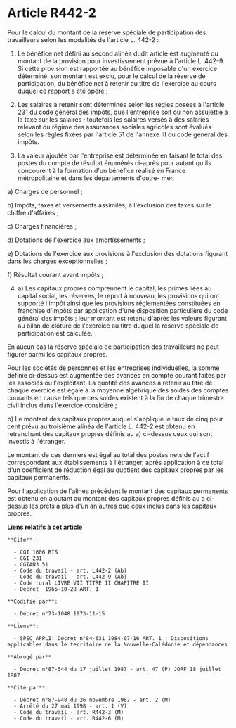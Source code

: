 # Article R442-2

Pour le calcul du montant de la réserve spéciale de participation des travailleurs selon les modalités de l'article L.
442-2 :

1. Le bénéfice net défini au second alinéa dudit article est augmenté du montant de la provision pour investissement prévue à
l'article L. 442-9. Si cette provision est rapportée au bénéfice imposable d'un exercice déterminé, son montant est exclu,
pour le calcul de la réserve de participation, du bénéfice net à retenir au titre de l'exercice au cours duquel ce rapport a
été opéré ;

2. Les salaires à retenir sont déterminés selon les règles posées à l'article 231 du code général des impôts, que
l'entreprise soit ou non assujettie à la taxe sur les salaires ; toutefois les salaires versés à des salariés relevant du
régime des assurances sociales agricoles sont évalués selon les règles fixées par l'article 51 de l'annexe III du code
général des impôts.

3. La valeur ajoutée par l'entreprise est déterminée en faisant le total des postes du compte de résultat énumérés ci-après
pour autant qu'ils concourent à la formation d'un bénéfice réalisé en France métropolitaine et dans les départements d'outre-
mer.

a) Charges de personnel ;

b) Impôts, taxes et versements assimilés, à l'exclusion des taxes sur le chiffre d'affaires ;

c) Charges financières ;

d) Dotations de l'exercice aux amortissements ;

e) Dotations de l'exercice aux provisions à l'exclusion des dotations figurant dans les charges exceptionnelles ;

f) Résultat courant avant impôts ;

4. a) Les capitaux propres comprennent le capital, les primes liées au capital social, les réserves, le report à nouveau, les
provisions qui ont supporté l'impôt ainsi que les provisions réglementées constituées en franchise d'impôts par application
d'une disposition particulière du code général des impôts ; leur montant est retenu d'après les valeurs figurant au bilan de
clôture de l'exercice au titre duquel la réserve spéciale de participation est calculée.

En aucun cas la réserve spéciale de participation des travailleurs ne peut figurer parmi les capitaux propres.

Pour les sociétés de personnes et les entreprises individuelles, la somme définie ci-dessus est augmentée des avances en
compte courant faites par les associés ou l'exploitant. La quotité des avances à retenir au titre de chaque exercice est
égale à la moyenne algébrique des soldes des comptes courants en cause tels que ces soldes existent à la fin de chaque
trimestre civil inclus dans l'exercice considéré ;

b) Le montant des capitaux propres auquel s'applique le taux de cinq pour cent prévu au troisième alinéa de l'article L.
442-2 est obtenu en retranchant des capitaux propres définis au a) ci-dessus ceux qui sont investis à l'étranger.

Le montant de ces derniers est égal au total des postes nets de l'actif correspondant aux établissements à l'étranger, après
application à ce total d'un coefficient de réduction égal au quotient des capitaux propres par les capitaux permanents.

Pour l'application de l'alinéa précédent le montant des capitaux permanents est obtenu en ajoutant au montant des capitaux
propres définis au a ci-dessus les prêts à plus d'un an autres que ceux inclus dans les capitaux propres.

**Liens relatifs à cet article**

	**Cite**:

	  - CGI 1606 BIS
	  - CGI 231
	  - CGIAN3 51
	  - Code du travail - art. L442-2 (Ab)
	  - Code du travail - art. L442-9 (Ab)
	  - Code rural LIVRE VII TITRE II CHAPITRE II
	  - Décret  1965-10-28 ART. 1

	**Codifié par**:

	  - Décret n°73-1048 1973-11-15

	**Liens**:

	  - SPEC_APPLI: Décret n°84-631 1984-07-16 ART. 1 : Dispositions applicables dans le territoire de la Nouvelle-Calédonie et dépendances

	**Abrogé par**:

	  - Décret n°87-544 du 17 juillet 1987 - art. 47 (P) JORF 18 juillet 1987

	**Cité par**:

	  - Décret n°87-948 du 26 novembre 1987 - art. 2 (M)
	  - Arrêté du 27 mai 1998 - art. 1 (V)
	  - Code du travail - art. R442-3 (M)
	  - Code du travail - art. R442-6 (M)
